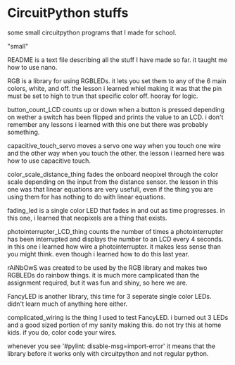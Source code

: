 # CircuitPython stuffs
some small circuitpython programs that I made for school.

"small"

README is a text file describing all the stuff I have made so far. it taught me how to use nano.

RGB is a library for using RGBLEDs. it lets you set them to any of the 6 main colors, white, and off. the lesson i learned whiel making it was that the pin must be set to high to trun that specific color off. hooray for logic.

button_count_LCD counts up or down when a button is pressed depending on wether a switch has been flipped and prints the value to an LCD. i don't remember any lessons i learned with this one but there was probably something.

capacitive_touch_servo moves a servo one way when you touch one wire and the other way when you touch the other. the lesson i learned here was how to use capacitive touch.

color_scale_distance_thing fades the onboard neopixel through the color scale depending on the input from the distance sensor. the lesson in this one was that linear equations are very usefull, even if the thing you are using them for has nothing to do with linear equations.

fading_led is a single color LED that fades in and out as time progresses. in this one, i learned that neopixels are a thing that exists.

photointerrupter_LCD_thing counts the number of times a photointerrupter has been interrupted and displays the number to an LCD every 4 seconds. in this one i learned how wire a photointerrupter. it makes less sense than you might think. even though i learned how to do this last year.

rAiNbOwS was created to be used by the RGB library and makes two RGBLEDs do rainbow things. it is much more camplicated than the assignment required, but it was fun and shiny, so here we are.

FancyLED is another library, this time for 3 seperate single color LEDs. didn't learn much of anything here either.

complicated_wiring is the thing I used to test FancyLED. i burned out 3 LEDs and a good sized portion of my sanity making this. do not try this at home kids. if you do, color code your wires.

whenever you see '#pylint: disable-msg=import-error' it means that the library before it works only with circuitpython and not regular python.
